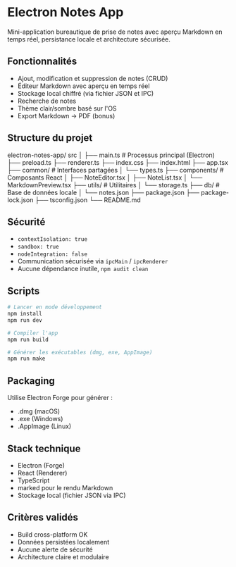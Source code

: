 # Electron Notes App

Mini-application bureautique de prise de notes avec aperçu Markdown en temps réel, persistance locale et architecture sécurisée.

## Fonctionnalités

- Ajout, modification et suppression de notes (CRUD)
- Éditeur Markdown avec aperçu en temps réel
- Stockage local chiffré (via fichier JSON et IPC)
- Recherche de notes
- Thème clair/sombre basé sur l'OS
- Export Markdown → PDF (bonus)

## Structure du projet

electron-notes-app/
src
│
├── main.ts # Processus principal (Electron)
├── preload.ts
├── renderer.ts
├── index.css
├── index.html
├── app.tsx
├── common/ # Interfaces partagées
│   └── types.ts
├── components/ # Composants React
│   ├── NoteEditor.tsx
│   ├── NoteList.tsx
│   └── MarkdownPreview.tsx
├── utils/ # Utilitaires
│   └── storage.ts
├── db/ # Base de données locale
│   └── notes.json
├── package.json
├── package-lock.json
├── tsconfig.json
└── README.md

## Sécurité

- `contextIsolation: true`
- `sandbox: true`
- `nodeIntegration: false`
- Communication sécurisée via `ipcMain` / `ipcRenderer`
- Aucune dépendance inutile, `npm audit clean`

## Scripts

```bash
# Lancer en mode développement
npm install
npm run dev

# Compiler l'app
npm run build

# Générer les exécutables (dmg, exe, AppImage)
npm run make
```

## Packaging

Utilise Electron Forge pour générer :

- .dmg (macOS)
- .exe (Windows)
- .AppImage (Linux)

## Stack technique

- Electron (Forge)
- React (Renderer)
- TypeScript
- marked pour le rendu Markdown
- Stockage local (fichier JSON via IPC)

## Critères validés

- Build cross-platform OK
- Données persistées localement
- Aucune alerte de sécurité
- Architecture claire et modulaire